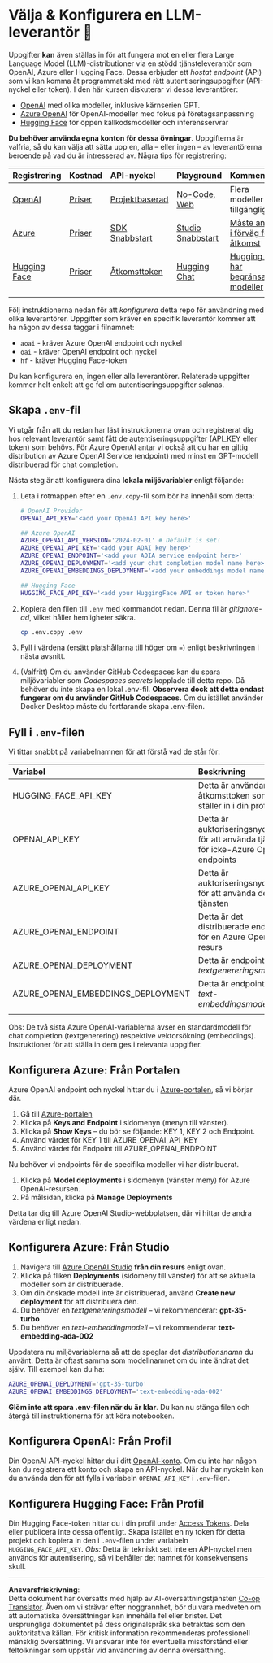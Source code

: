 <!--
CO_OP_TRANSLATOR_METADATA:
{
  "original_hash": "49ededa179004ea998664c780fbeac39",
  "translation_date": "2025-08-26T17:16:06+00:00",
  "source_file": "00-course-setup/03-providers.md",
  "language_code": "sv"
}
-->
# Välja & Konfigurera en LLM-leverantör 🔑

Uppgifter **kan** även ställas in för att fungera mot en eller flera Large Language Model (LLM)-distributioner via en stödd tjänsteleverantör som OpenAI, Azure eller Hugging Face. Dessa erbjuder ett _hostat endpoint_ (API) som vi kan komma åt programmatiskt med rätt autentiseringsuppgifter (API-nyckel eller token). I den här kursen diskuterar vi dessa leverantörer:

 - [OpenAI](https://platform.openai.com/docs/models?WT.mc_id=academic-105485-koreyst) med olika modeller, inklusive kärnserien GPT.
 - [Azure OpenAI](https://learn.microsoft.com/azure/ai-services/openai/?WT.mc_id=academic-105485-koreyst) för OpenAI-modeller med fokus på företagsanpassning
 - [Hugging Face](https://huggingface.co/docs/hub/index?WT.mc_id=academic-105485-koreyst) för öppen källkodsmodeller och inferensservrar

**Du behöver använda egna konton för dessa övningar**. Uppgifterna är valfria, så du kan välja att sätta upp en, alla – eller ingen – av leverantörerna beroende på vad du är intresserad av. Några tips för registrering:

| Registrering | Kostnad | API-nyckel | Playground | Kommentarer |
|:---|:---|:---|:---|:---|
| [OpenAI](https://platform.openai.com/signup?WT.mc_id=academic-105485-koreyst)| [Priser](https://openai.com/pricing#language-models?WT.mc_id=academic-105485-koreyst)| [Projektbaserad](https://platform.openai.com/api-keys?WT.mc_id=academic-105485-koreyst) | [No-Code, Web](https://platform.openai.com/playground?WT.mc_id=academic-105485-koreyst) | Flera modeller tillgängliga |
| [Azure](https://aka.ms/azure/free?WT.mc_id=academic-105485-koreyst)| [Priser](https://azure.microsoft.com/pricing/details/cognitive-services/openai-service/?WT.mc_id=academic-105485-koreyst)| [SDK Snabbstart](https://learn.microsoft.com/azure/ai-services/openai/quickstart?WT.mc_id=academic-105485-koreyst)| [Studio Snabbstart](https://learn.microsoft.com/azure/ai-services/openai/quickstart?WT.mc_id=academic-105485-koreyst) |  [Måste ansöka i förväg för åtkomst](https://learn.microsoft.com/azure/ai-services/openai/?WT.mc_id=academic-105485-koreyst)|
| [Hugging Face](https://huggingface.co/join?WT.mc_id=academic-105485-koreyst) | [Priser](https://huggingface.co/pricing) | [Åtkomsttoken](https://huggingface.co/docs/hub/security-tokens?WT.mc_id=academic-105485-koreyst) | [Hugging Chat](https://huggingface.co/chat/?WT.mc_id=academic-105485-koreyst)| [Hugging Chat har begränsade modeller](https://huggingface.co/chat/models?WT.mc_id=academic-105485-koreyst) |
| | | | | |

Följ instruktionerna nedan för att _konfigurera_ detta repo för användning med olika leverantörer. Uppgifter som kräver en specifik leverantör kommer att ha någon av dessa taggar i filnamnet:

- `aoai` - kräver Azure OpenAI endpoint och nyckel
- `oai` - kräver OpenAI endpoint och nyckel
- `hf` - kräver Hugging Face-token

Du kan konfigurera en, ingen eller alla leverantörer. Relaterade uppgifter kommer helt enkelt att ge fel om autentiseringsuppgifter saknas.

## Skapa `.env`-fil

Vi utgår från att du redan har läst instruktionerna ovan och registrerat dig hos relevant leverantör samt fått de autentiseringsuppgifter (API_KEY eller token) som behövs. För Azure OpenAI antar vi också att du har en giltig distribution av Azure OpenAI Service (endpoint) med minst en GPT-modell distribuerad för chat completion.

Nästa steg är att konfigurera dina **lokala miljövariabler** enligt följande:

1. Leta i rotmappen efter en `.env.copy`-fil som bör ha innehåll som detta:

   ```bash
   # OpenAI Provider
   OPENAI_API_KEY='<add your OpenAI API key here>'

   ## Azure OpenAI
   AZURE_OPENAI_API_VERSION='2024-02-01' # Default is set!
   AZURE_OPENAI_API_KEY='<add your AOAI key here>'
   AZURE_OPENAI_ENDPOINT='<add your AOIA service endpoint here>'
   AZURE_OPENAI_DEPLOYMENT='<add your chat completion model name here>' 
   AZURE_OPENAI_EMBEDDINGS_DEPLOYMENT='<add your embeddings model name here>'

   ## Hugging Face
   HUGGING_FACE_API_KEY='<add your HuggingFace API or token here>'
   ```

2. Kopiera den filen till `.env` med kommandot nedan. Denna fil är _gitignore-ad_, vilket håller hemligheter säkra.

   ```bash
   cp .env.copy .env
   ```

3. Fyll i värdena (ersätt platshållarna till höger om `=`) enligt beskrivningen i nästa avsnitt.

4. (Valfritt) Om du använder GitHub Codespaces kan du spara miljövariabler som _Codespaces secrets_ kopplade till detta repo. Då behöver du inte skapa en lokal .env-fil. **Observera dock att detta endast fungerar om du använder GitHub Codespaces.** Om du istället använder Docker Desktop måste du fortfarande skapa .env-filen.

## Fyll i `.env`-filen

Vi tittar snabbt på variabelnamnen för att förstå vad de står för:

| Variabel  | Beskrivning  |
| :--- | :--- |
| HUGGING_FACE_API_KEY | Detta är användarens åtkomsttoken som du ställer in i din profil |
| OPENAI_API_KEY | Detta är auktoriseringsnyckeln för att använda tjänsten för icke-Azure OpenAI-endpoints |
| AZURE_OPENAI_API_KEY | Detta är auktoriseringsnyckeln för att använda den tjänsten |
| AZURE_OPENAI_ENDPOINT | Detta är det distribuerade endpointet för en Azure OpenAI-resurs |
| AZURE_OPENAI_DEPLOYMENT | Detta är endpointet för _textgenereringsmodellen_ |
| AZURE_OPENAI_EMBEDDINGS_DEPLOYMENT | Detta är endpointet för _text-embeddingsmodellen_ |
| | |

Obs: De två sista Azure OpenAI-variablerna avser en standardmodell för chat completion (textgenerering) respektive vektorsökning (embeddings). Instruktioner för att ställa in dem ges i relevanta uppgifter.

## Konfigurera Azure: Från Portalen

Azure OpenAI endpoint och nyckel hittar du i [Azure-portalen](https://portal.azure.com?WT.mc_id=academic-105485-koreyst), så vi börjar där.

1. Gå till [Azure-portalen](https://portal.azure.com?WT.mc_id=academic-105485-koreyst)
1. Klicka på **Keys and Endpoint** i sidomenyn (menyn till vänster).
1. Klicka på **Show Keys** – du bör se följande: KEY 1, KEY 2 och Endpoint.
1. Använd värdet för KEY 1 till AZURE_OPENAI_API_KEY
1. Använd värdet för Endpoint till AZURE_OPENAI_ENDPOINT

Nu behöver vi endpoints för de specifika modeller vi har distribuerat.

1. Klicka på **Model deployments** i sidomenyn (vänster meny) för Azure OpenAI-resursen.
1. På målsidan, klicka på **Manage Deployments**

Detta tar dig till Azure OpenAI Studio-webbplatsen, där vi hittar de andra värdena enligt nedan.

## Konfigurera Azure: Från Studio

1. Navigera till [Azure OpenAI Studio](https://oai.azure.com?WT.mc_id=academic-105485-koreyst) **från din resurs** enligt ovan.
1. Klicka på fliken **Deployments** (sidomeny till vänster) för att se aktuella modeller som är distribuerade.
1. Om din önskade modell inte är distribuerad, använd **Create new deployment** för att distribuera den.
1. Du behöver en _textgenereringsmodell_ – vi rekommenderar: **gpt-35-turbo**
1. Du behöver en _text-embeddingmodell_ – vi rekommenderar **text-embedding-ada-002**

Uppdatera nu miljövariablerna så att de speglar det _distributionsnamn_ du använt. Detta är oftast samma som modellnamnet om du inte ändrat det själv. Till exempel kan du ha:

```bash
AZURE_OPENAI_DEPLOYMENT='gpt-35-turbo'
AZURE_OPENAI_EMBEDDINGS_DEPLOYMENT='text-embedding-ada-002'
```

**Glöm inte att spara .env-filen när du är klar**. Du kan nu stänga filen och återgå till instruktionerna för att köra notebooken.

## Konfigurera OpenAI: Från Profil

Din OpenAI API-nyckel hittar du i ditt [OpenAI-konto](https://platform.openai.com/api-keys?WT.mc_id=academic-105485-koreyst). Om du inte har någon kan du registrera ett konto och skapa en API-nyckel. När du har nyckeln kan du använda den för att fylla i variabeln `OPENAI_API_KEY` i `.env`-filen.

## Konfigurera Hugging Face: Från Profil

Din Hugging Face-token hittar du i din profil under [Access Tokens](https://huggingface.co/settings/tokens?WT.mc_id=academic-105485-koreyst). Dela eller publicera inte dessa offentligt. Skapa istället en ny token för detta projekt och kopiera in den i `.env`-filen under variabeln `HUGGING_FACE_API_KEY`. _Obs:_ Detta är tekniskt sett inte en API-nyckel men används för autentisering, så vi behåller det namnet för konsekvensens skull.

---

**Ansvarsfriskrivning**:  
Detta dokument har översatts med hjälp av AI-översättningstjänsten [Co-op Translator](https://github.com/Azure/co-op-translator). Även om vi strävar efter noggrannhet, bör du vara medveten om att automatiska översättningar kan innehålla fel eller brister. Det ursprungliga dokumentet på dess originalspråk ska betraktas som den auktoritativa källan. För kritisk information rekommenderas professionell mänsklig översättning. Vi ansvarar inte för eventuella missförstånd eller feltolkningar som uppstår vid användning av denna översättning.